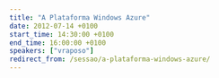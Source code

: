 ```yaml
---
title: "A Plataforma Windows Azure"
date: 2012-07-14 +0100
start_time: 14:30:00 +0100
end_time: 16:00:00 +0100
speakers: ["vraposo"]
redirect_from: /sessao/a-plataforma-windows-azure/
---
```


